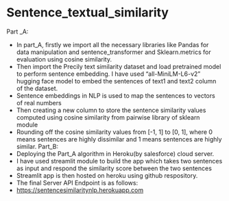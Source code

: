 # Sentence_textual_similarity
Part _A:
* In part_A, firstly we import all the necessary libraries like Pandas for data manipulation and sentence_transformer and Sklearn.metrics for evaluation using cosine similarity.
*	Then import the Precily text similarity dataset and load pretrained model to perform sentence embedding. I have used “all-MiniLM-L6-v2” hugging face model to embed the sentences of text1 and text2 column of the dataset.
*	Sentence embeddings in NLP is used to map the sentences to vectors of real numbers 
*	Then creating a new column to store the sentence similarity values computed using cosine similarity from pairwise library of sklearn module
*	Rounding off the cosine similarity values from [-1, 1] to [0, 1], where 0 means sentences are highly dissimilar and 1 means sentences are highly similar.
Part_B:
*	Deploying the Part_A algorithm in Heroku(by salesforce) cloud server.
*	I have used streamlit module to build the app which takes two sentences as input and respond the similarity score between the two sentences
*	Streamlit app is then hosted on heroku using github respository.
*	The final Server API Endpoint is as follows:
*	https://sentencesimilaritynlp.herokuapp.com
